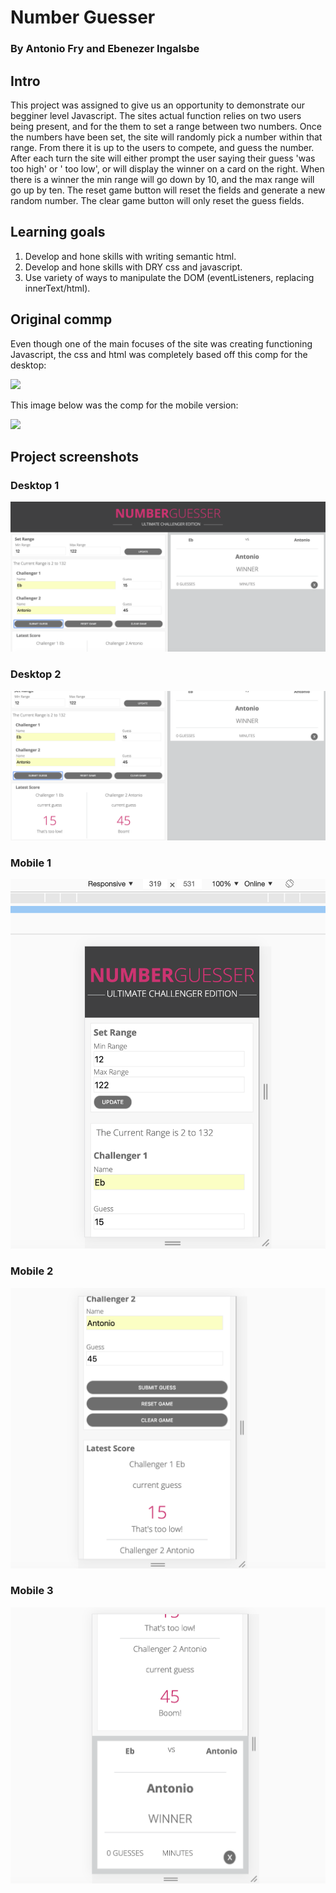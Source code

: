 # Number Guesser
### By Antonio Fry and Ebenezer Ingalsbe
## Intro
This project was assigned to give us an opportunity to demonstrate our begginer level Javascript. The sites actual function relies on two users being present, and for the them to set a range between two numbers. Once the numbers have been set, the site will randomly pick a number within that range. From there it is up to the users to compete, and guess the number. After each turn the site will either prompt the user saying their guess 'was too high' or ' too low', or will display the winner on a card on the right. When there is a winner the min range will go down by 10, and the max range will go up by ten. The reset game button will reset the fields and generate a new random number. The clear game button will only reset the guess fields. 

## Learning goals
1. Develop and hone skills with writing semantic html.
2. Develop and hone skills with DRY css and javascript.
3. Use variety of ways to manipulate the DOM (eventListeners, replacing innerText/html).

## Original commp
Even though one of the main focuses of the site was creating functioning Javascript, the css and html was completely based off this comp for the desktop:

<img src="http://frontend.turing.io/assets/images/projects/number-guesser/week2-numberguesser-01.jpg">

This image below was the comp for the mobile version:

<img src="http://frontend.turing.io/assets/images/projects/number-guesser/week2-numberguesser-03.jpg">

## Project screenshots
### Desktop 1
![Project-Desktop1](Project-Desktop-screenshot.png)
### Desktop 2
![Project-Desktop2](project-desktop-screenshot2.png)
### Mobile 1
![Project-Mobile](project-mobile-screenshot.png)
### Mobile 2
![Project-Mobile2](project-mobile-screenshot2.png)
### Mobile 3
![Project-Mobile3](project-mobile-screenshot3.png)

